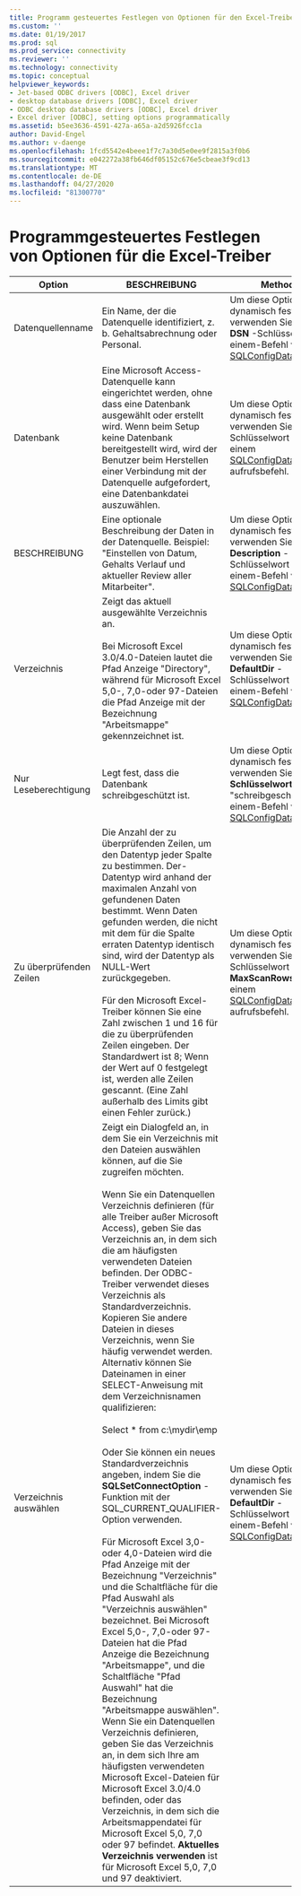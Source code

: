 ```yaml
---
title: Programm gesteuertes Festlegen von Optionen für den Excel-Treiber | Microsoft-Dokumentation
ms.custom: ''
ms.date: 01/19/2017
ms.prod: sql
ms.prod_service: connectivity
ms.reviewer: ''
ms.technology: connectivity
ms.topic: conceptual
helpviewer_keywords:
- Jet-based ODBC drivers [ODBC], Excel driver
- desktop database drivers [ODBC], Excel driver
- ODBC desktop database drivers [ODBC], Excel driver
- Excel driver [ODBC], setting options programmatically
ms.assetid: b5ee3636-4591-427a-a65a-a2d5926fcc1a
author: David-Engel
ms.author: v-daenge
ms.openlocfilehash: 1fcd5542e4beee1f7c7a30d5e0ee9f2815a3f0b6
ms.sourcegitcommit: e042272a38fb646df05152c676e5cbeae3f9cd13
ms.translationtype: MT
ms.contentlocale: de-DE
ms.lasthandoff: 04/27/2020
ms.locfileid: "81300770"
---
```

# <a name="setting-options-programmatically-for-the-excel-driver"></a>Programmgesteuertes Festlegen von Optionen für die Excel-Treiber

|Option|BESCHREIBUNG|Methode|  
|------------|-----------------|------------|  
|Datenquellenname|Ein Name, der die Datenquelle identifiziert, z. b. Gehaltsabrechnung oder Personal.|Um diese Option dynamisch festzulegen, verwenden Sie das **DSN** -Schlüsselwort in einem-Befehl von [SQLConfigDataSource](../../odbc/microsoft/odbc-jet-sqlconfigdatasource-excel-driver.md).|  
|Datenbank|Eine Microsoft Access-Datenquelle kann eingerichtet werden, ohne dass eine Datenbank ausgewählt oder erstellt wird. Wenn beim Setup keine Datenbank bereitgestellt wird, wird der Benutzer beim Herstellen einer Verbindung mit der Datenquelle aufgefordert, eine Datenbankdatei auszuwählen.|Um diese Option dynamisch festzulegen, verwenden Sie das Schlüsselwort **DBQ** in einem [SQLConfigDataSource](../../odbc/microsoft/odbc-jet-sqlconfigdatasource-excel-driver.md)-aufrufsbefehl.|  
|BESCHREIBUNG|Eine optionale Beschreibung der Daten in der Datenquelle. Beispiel: "Einstellen von Datum, Gehalts Verlauf und aktueller Review aller Mitarbeiter".|Um diese Option dynamisch festzulegen, verwenden Sie das **Description** -Schlüsselwort in einem-Befehl von [SQLConfigDataSource](../../odbc/microsoft/odbc-jet-sqlconfigdatasource-excel-driver.md).|  
|Verzeichnis|Zeigt das aktuell ausgewählte Verzeichnis an.<br /><br /> Bei Microsoft Excel 3.0/4.0-Dateien lautet die Pfad Anzeige "Directory", während für Microsoft Excel 5,0-, 7,0-oder 97-Dateien die Pfad Anzeige mit der Bezeichnung "Arbeitsmappe" gekennzeichnet ist.|Um diese Option dynamisch festzulegen, verwenden Sie das **DefaultDir** -Schlüsselwort in einem-Befehl von [SQLConfigDataSource](../../odbc/microsoft/odbc-jet-sqlconfigdatasource-excel-driver.md).|  
|Nur Leseberechtigung|Legt fest, dass die Datenbank schreibgeschützt ist.|Um diese Option dynamisch festzulegen, verwenden Sie **das Schlüsselwort** "schreibgeschützt" in einem-Befehl von [SQLConfigDataSource](../../odbc/microsoft/odbc-jet-sqlconfigdatasource-excel-driver.md).|  
|Zu überprüfenden Zeilen|Die Anzahl der zu überprüfenden Zeilen, um den Datentyp jeder Spalte zu bestimmen. Der-Datentyp wird anhand der maximalen Anzahl von gefundenen Daten bestimmt. Wenn Daten gefunden werden, die nicht mit dem für die Spalte erraten Datentyp identisch sind, wird der Datentyp als NULL-Wert zurückgegeben.<br /><br /> Für den Microsoft Excel-Treiber können Sie eine Zahl zwischen 1 und 16 für die zu überprüfenden Zeilen eingeben. Der Standardwert ist 8; Wenn der Wert auf 0 festgelegt ist, werden alle Zeilen gescannt. (Eine Zahl außerhalb des Limits gibt einen Fehler zurück.)|Um diese Option dynamisch festzulegen, verwenden Sie das Schlüsselwort **MaxScanRows** in einem [SQLConfigDataSource](../../odbc/microsoft/odbc-jet-sqlconfigdatasource-excel-driver.md)-aufrufsbefehl.|  
|Verzeichnis auswählen|Zeigt ein Dialogfeld an, in dem Sie ein Verzeichnis mit den Dateien auswählen können, auf die Sie zugreifen möchten.<br /><br /> Wenn Sie ein Datenquellen Verzeichnis definieren (für alle Treiber außer Microsoft Access), geben Sie das Verzeichnis an, in dem sich die am häufigsten verwendeten Dateien befinden. Der ODBC-Treiber verwendet dieses Verzeichnis als Standardverzeichnis. Kopieren Sie andere Dateien in dieses Verzeichnis, wenn Sie häufig verwendet werden. Alternativ können Sie Dateinamen in einer SELECT-Anweisung mit dem Verzeichnisnamen qualifizieren:<br /><br /> Select \* from c:\mydir\emp<br /><br /> Oder Sie können ein neues Standardverzeichnis angeben, indem Sie die **SQLSetConnectOption** -Funktion mit der SQL_CURRENT_QUALIFIER-Option verwenden.<br /><br /> Für Microsoft Excel 3,0-oder 4,0-Dateien wird die Pfad Anzeige mit der Bezeichnung "Verzeichnis" und die Schaltfläche für die Pfad Auswahl als "Verzeichnis auswählen" bezeichnet. Bei Microsoft Excel 5,0-, 7,0-oder 97-Dateien hat die Pfad Anzeige die Bezeichnung "Arbeitsmappe", und die Schaltfläche "Pfad Auswahl" hat die Bezeichnung "Arbeitsmappe auswählen". Wenn Sie ein Datenquellen Verzeichnis definieren, geben Sie das Verzeichnis an, in dem sich Ihre am häufigsten verwendeten Microsoft Excel-Dateien für Microsoft Excel 3.0/4.0 befinden, oder das Verzeichnis, in dem sich die Arbeitsmappendatei für Microsoft Excel 5,0, 7,0 oder 97 befindet. **Aktuelles Verzeichnis verwenden** ist für Microsoft Excel 5,0, 7,0 und 97 deaktiviert.|Um diese Option dynamisch festzulegen, verwenden Sie das **DefaultDir** -Schlüsselwort in einem-Befehl von [SQLConfigDataSource](../../odbc/microsoft/odbc-jet-sqlconfigdatasource-excel-driver.md).|
